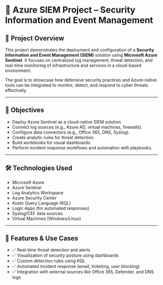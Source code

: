 # 🔐 Azure SIEM Project – Security Information and Event Management

## 📌 Project Overview

This project demonstrates the deployment and configuration of a **Security Information and Event Management (SIEM)** solution using **Microsoft Azure Sentinel**. It focuses on centralized log management, threat detection, and real-time monitoring of infrastructure and services in a cloud-based environment.

The goal is to showcase how defensive security practices and Azure-native tools can be integrated to monitor, detect, and respond to cyber threats effectively.

---

## 🎯 Objectives

- Deploy Azure Sentinel as a cloud-native SIEM solution.
- Connect log sources (e.g., Azure AD, virtual machines, firewalls).
- Configure data connectors (e.g., Office 365, DNS, Syslog).
- Create analytic rules for threat detection.
- Build workbooks for visual dashboards.
- Perform incident response workflows and automation with playbooks.

---

## 🛠️ Technologies Used

- Microsoft Azure
- Azure Sentinel
- Log Analytics Workspace
- Azure Security Center
- Kusto Query Language (KQL)
- Logic Apps (for automated responses)
- Syslog/CEF data sources
- Virtual Machines (Windows/Linux)

---

## 🧪 Features & Use Cases

- ✅ Real-time threat detection and alerts  
- ✅ Visualization of security posture using dashboards  
- ✅ Custom detection rules using KQL  
- ✅ Automated incident response (email, ticketing, user blocking)  
- ✅ Integration with external sources like Office 365, Defender, and DNS logs  


